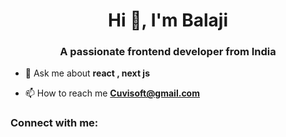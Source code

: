 <h1 align="center">Hi 👋, I'm Balaji</h1>
<h3 align="center">A passionate frontend developer from India</h3>

- 💬 Ask me about **react , next js**

- 📫 How to reach me **Cuvisoft@gmail.com**

<h3 align="left">Connect with me:</h3>
<p align="left">
</p>
